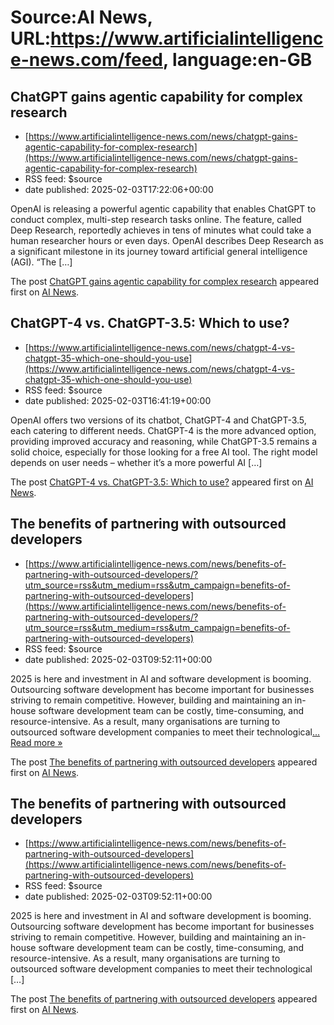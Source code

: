 # Source:AI News, URL:https://www.artificialintelligence-news.com/feed, language:en-GB

## ChatGPT gains agentic capability for complex research
 - [https://www.artificialintelligence-news.com/news/chatgpt-gains-agentic-capability-for-complex-research](https://www.artificialintelligence-news.com/news/chatgpt-gains-agentic-capability-for-complex-research)
 - RSS feed: $source
 - date published: 2025-02-03T17:22:06+00:00

<p>OpenAI is releasing a powerful agentic capability that enables ChatGPT to conduct complex, multi-step research tasks online. The feature, called Deep Research, reportedly achieves in tens of minutes what could take a human researcher hours or even days. OpenAI describes Deep Research as a significant milestone in its journey toward artificial general intelligence (AGI). &#8220;The [&#8230;]</p>
<p>The post <a href="https://www.artificialintelligence-news.com/news/chatgpt-gains-agentic-capability-for-complex-research/">ChatGPT gains agentic capability for complex research</a> appeared first on <a href="https://www.artificialintelligence-news.com">AI News</a>.</p>

## ChatGPT-4 vs. ChatGPT-3.5: Which to use?
 - [https://www.artificialintelligence-news.com/news/chatgpt-4-vs-chatgpt-35-which-one-should-you-use](https://www.artificialintelligence-news.com/news/chatgpt-4-vs-chatgpt-35-which-one-should-you-use)
 - RSS feed: $source
 - date published: 2025-02-03T16:41:19+00:00

<p>OpenAI offers two versions of its chatbot, ChatGPT-4 and ChatGPT-3.5, each catering to different needs. ChatGPT-4 is the more advanced option, providing improved accuracy and reasoning, while ChatGPT-3.5 remains a solid choice, especially for those looking for a free AI tool. The right model depends on user needs – whether it&#8217;s a more powerful AI [&#8230;]</p>
<p>The post <a href="https://www.artificialintelligence-news.com/news/chatgpt-4-vs-chatgpt-35-which-one-should-you-use/">ChatGPT-4 vs. ChatGPT-3.5: Which to use?</a> appeared first on <a href="https://www.artificialintelligence-news.com">AI News</a>.</p>

## The benefits of partnering with outsourced developers
 - [https://www.artificialintelligence-news.com/news/benefits-of-partnering-with-outsourced-developers/?utm_source=rss&utm_medium=rss&utm_campaign=benefits-of-partnering-with-outsourced-developers](https://www.artificialintelligence-news.com/news/benefits-of-partnering-with-outsourced-developers/?utm_source=rss&utm_medium=rss&utm_campaign=benefits-of-partnering-with-outsourced-developers)
 - RSS feed: $source
 - date published: 2025-02-03T09:52:11+00:00

<p>2025 is here and investment in AI and software development is booming. Outsourcing software development has become important for businesses striving to remain competitive. However, building and maintaining an in-house software development team can be costly, time-consuming, and resource-intensive. As a result, many organisations are turning to outsourced software development companies to meet their technological<a class="excerpt-read-more" href="https://www.artificialintelligence-news.com/news/benefits-of-partnering-with-outsourced-developers/" title="ReadThe benefits of partnering with outsourced developers">... Read more &#187;</a></p>
<p>The post <a href="https://www.artificialintelligence-news.com/news/benefits-of-partnering-with-outsourced-developers/">The benefits of partnering with outsourced developers</a> appeared first on <a href="https://www.artificialintelligence-news.com">AI News</a>.</p>

## The benefits of partnering with outsourced developers
 - [https://www.artificialintelligence-news.com/news/benefits-of-partnering-with-outsourced-developers](https://www.artificialintelligence-news.com/news/benefits-of-partnering-with-outsourced-developers)
 - RSS feed: $source
 - date published: 2025-02-03T09:52:11+00:00

<p>2025 is here and investment in AI and software development is booming. Outsourcing software development has become important for businesses striving to remain competitive. However, building and maintaining an in-house software development team can be costly, time-consuming, and resource-intensive. As a result, many organisations are turning to outsourced software development companies to meet their technological [&#8230;]</p>
<p>The post <a href="https://www.artificialintelligence-news.com/news/benefits-of-partnering-with-outsourced-developers/">The benefits of partnering with outsourced developers</a> appeared first on <a href="https://www.artificialintelligence-news.com">AI News</a>.</p>


